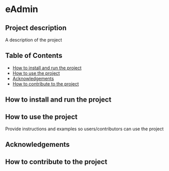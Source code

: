 # eAdmin

## Project description
A description of the project

## Table of Contents
- [How to install and run the project](#install_and_run)
- [How to use the project](#use_project)
- [Acknowledgements](#acknowledgements)
- [How to contribute to the project](#contribute)

## How to install and run the project <a name="install_and_run"></a>

## How to use the project <a name="use_project"></a>
Provide instructions and examples so users/contributors can use the project

## Acknowledgements <a name="acknowledgements"></a>

## How to contribute to the project <a name="contribute"></a>
